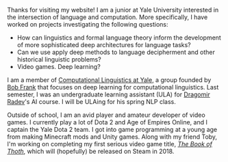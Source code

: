 Thanks for visiting my website! I am a junior at Yale University interested in the intersection of language and computation. More specifically, I have worked on projects investigating the following questions:
* How can linguistics and formal language theory inform the development of more sophisticated deep architectures for language tasks?
* Can we use apply deep methods to language decipherment and other historical linguistic problems?
* Video games. Deep learning?

I am a member of [Computational Linguistics at Yale](http://clay.yale.edu/), a group founded by [Bob Frank](http://ling.yale.edu/people/robert-frank) that focuses on deep learning for computational linguistics. Last semester, I was an undergraduate learning assistant (ULA) for [Dragomir Radev](http://www.cs.yale.edu/homes/radev/)'s AI course. I will be ULAing for his spring NLP class.

Outside of school, I am an avid player and amateur developer of video games. I currently play a lot of Dota 2 and Age of Empires Online, and I captain the Yale Dota 2 team. I got into game programming at a young age from making Minecraft mods and Unity games. Along with my friend Toby, I'm working on completing my first serious video game title, [*The Book of Thoth*](http://snorridev.github.io/thoth/), which will (hopefully) be released on Steam in 2018.
